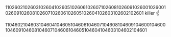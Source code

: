 1102602102603102604102605102606102607102608102609102600102600102609102608102607102606102605102604102603102602102601
killer ☝️

1104602104603104604104605104606104607104608104609104600104600104609104608104607104606104605104604104603104602104601

